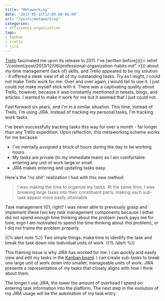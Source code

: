 ```yaml
---
title: "Metaworking"
date: "2017-05-15T12:00:00-04:00"
url: "/posts/metaworking"
categories:
- efficiency-organization
tags:
- kanban
- trello
- jira
---
```


[Trello][Trello] fascinated me upon its release in 2011. I've [written
before]({{< relref "/content/post/2013/12/06/professional-organization-habits.md" >}}) about
my time management (lack of) skills, and Trello appeared to be my solution - it
offered a sleek view of all of my outstanding tasks. Try as I might, I could not
make Trello work for me. Over and over again, I would fail to use it. I just
could not make myself stick with it. There was a captivating quality about
Trello, however, because it was constantly mentioned in tweets, blogs, and
articles. I wanted to make it work for me but it seemed that I just could not.

Fast forward six years, and I'm in a similar situation. This time, instead of
Trello, I'm using JIRA. Instead of tracking my personal tasks, I'm tracking work
tasks. 

I've been successfully tracking tasks this way for over a month - far longer
than any Trello expedition. Upon reflection, this metaworking scheme works for
me because:

* I've mentally assigned a block of hours during the day to be working hours.
* My tasks are private (to my immediate team) so I am comfortable entering any
  unit of work large or small.
* JIRA makes entering and updating tasks easy.

Here's the "no shit" realization I had with this new method:

> I was making the time to organize my tasks. At the same time, I was breaking
> large tasks into their constituent parts, making each sub-task appear more
> easily attainable.


Task management 101, right? I was never able to previously grasp and implement
these two key task management components because I either did not spend enough
time thinking about the problem (work pays me for time, ergo I am motivated to
spend the time thinking about this problem), or I did not frame the problem
properly. 

{{% alert note %}}
Two simple things: make time to identify the task and break the task down into
individual units of work.
{{% /alert %}}

This framing issue is why JIRA has worked for me: I can quickly and
easily view and edit my tasks in the [Kanban board][Kanban]. I can create
sub-tasks to break one large unit of work down into smaller, manageable units of
work. JIRA presents a representation of my tasks that closely aligns with how I
think about them.

The longer I use JIRA, the lower the amount of overhead I spend on entering task information into the platform. The next step in the evolution of my JIRA usage will be the automation of my task entry.  

[Trello]: https://trello.com
[Kanban]: https://en.wikipedia.org/wiki/Kanban_board

